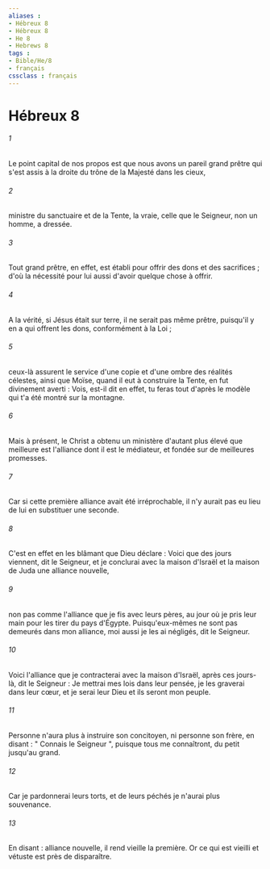 ```yaml
---
aliases : 
- Hébreux 8
- Hébreux 8
- He 8
- Hebrews 8
tags : 
- Bible/He/8
- français
cssclass : français
---
```


# Hébreux 8

###### 1
Le point capital de nos propos est que nous avons un pareil grand prêtre qui s'est assis à la droite du trône de la Majesté dans les cieux, 
###### 2
ministre du sanctuaire et de la Tente, la vraie, celle que le Seigneur, non un homme, a dressée. 
###### 3
Tout grand prêtre, en effet, est établi pour offrir des dons et des sacrifices ; d'où la nécessité pour lui aussi d'avoir quelque chose à offrir. 
###### 4
A la vérité, si Jésus était sur terre, il ne serait pas même prêtre, puisqu'il y en a qui offrent les dons, conformément à la Loi ; 
###### 5
ceux-là assurent le service d'une copie et d'une ombre des réalités célestes, ainsi que Moïse, quand il eut à construire la Tente, en fut divinement averti : Vois, est-il dit en effet, tu feras tout d'après le modèle qui t'a été montré sur la montagne. 
###### 6
Mais à présent, le Christ a obtenu un ministère d'autant plus élevé que meilleure est l'alliance dont il est le médiateur, et fondée sur de meilleures promesses. 
###### 7
Car si cette première alliance avait été irréprochable, il n'y aurait pas eu lieu de lui en substituer une seconde. 
###### 8
C'est en effet en les blâmant que Dieu déclare : Voici que des jours viennent, dit le Seigneur, et je conclurai avec la maison d'Israël et la maison de Juda une alliance nouvelle, 
###### 9
non pas comme l'alliance que je fis avec leurs pères, au jour où je pris leur main pour les tirer du pays d'Égypte. Puisqu'eux-mêmes ne sont pas demeurés dans mon alliance, moi aussi je les ai négligés, dit le Seigneur. 
###### 10
Voici l'alliance que je contracterai avec la maison d'Israël, après ces jours-là, dit le Seigneur : Je mettrai mes lois dans leur pensée, je les graverai dans leur cœur, et je serai leur Dieu et ils seront mon peuple. 
###### 11
Personne n'aura plus à instruire son concitoyen, ni personne son frère, en disant : " Connais le Seigneur ", puisque tous me connaîtront, du petit jusqu'au grand. 
###### 12
Car je pardonnerai leurs torts, et de leurs péchés je n'aurai plus souvenance. 
###### 13
En disant : alliance nouvelle, il rend vieille la première. Or ce qui est vieilli et vétuste est près de disparaître. 
